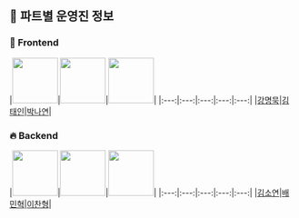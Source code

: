 ## 🌟 파트별 운영진 정보

### 🚀 Frontend

|<img src="https://avatars.githubusercontent.com/u/110239629?s=96&v=4" width="80">|<img src="https://avatars.githubusercontent.com/u/116332741?s=96&v=4" width="80">|<img src="https://avatars.githubusercontent.com/u/121484561?s=96&v=4" width="80">|
|:---:|:---:|:---:|:---:|:---:|
|[강명묵](https://github.com/lexxsh)|[김태인](https://github.com/returntoOZ)|[박나연](https://github.com/wuzoo)|

### 🔥 Backend

|<img src="https://avatars.githubusercontent.com/u/69035864?s=96&v=4" width="80">|<img src="https://avatars.githubusercontent.com/u/121356687?s=96&v=4" width="80">|<img src="https://avatars.githubusercontent.com/u/125784084?s=96&v=4" width="80">|
|:---:|:---:|:---:|:---:|:---:|
|[김소연](https://github.com/kseysh)|[배민혁](https://github.com/bmh7190)|[이찬형](https://github.com/donghapark)|
